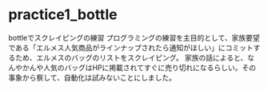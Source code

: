 # practice1_bottle
bottleでスクレイピングの練習
プログラミングの練習を主目的として、家族要望である「エルメス人気商品がラインナップされたら通知がほしい」にコミットするため、エルメスのバッグのリストをスクレイピング。
家族の話によると、なんやかんや人気のバッグはHPに掲載されてすぐに売り切れになるらしい。その事象から察して、自動化は試みないことにしました。
